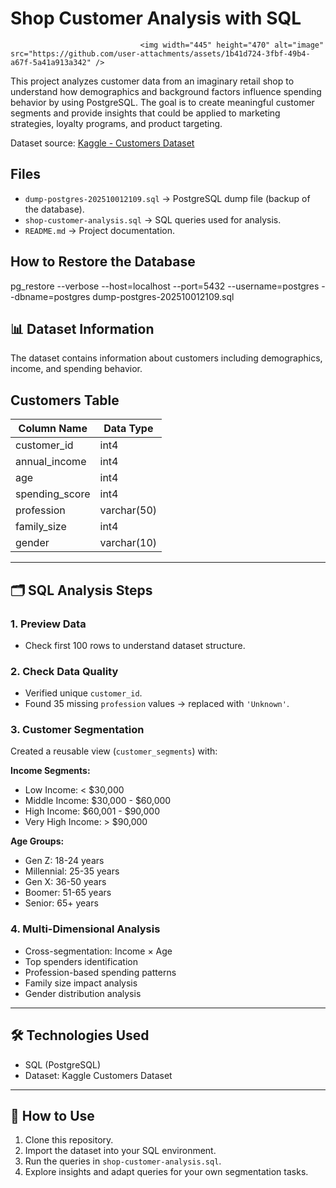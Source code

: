 # Shop Customer Analysis with SQL

                                 <img width="445" height="470" alt="image" src="https://github.com/user-attachments/assets/1b41d724-3fbf-49b4-a67f-5a41a913a342" />


This project analyzes customer data from an imaginary retail shop to understand how demographics and background factors influence spending behavior by using PostgreSQL. The goal is to create meaningful customer segments and provide insights that could be applied to marketing strategies, loyalty programs, and product targeting.

Dataset source: [Kaggle - Customers Dataset](https://www.kaggle.com/datasets/datascientistanna/customers-dataset)

## Files
- `dump-postgres-202510012109.sql` → PostgreSQL dump file (backup of the database).
- `shop-customer-analysis.sql` → SQL queries used for analysis.
- `README.md` → Project documentation.

## How to Restore the Database
pg_restore --verbose --host=localhost --port=5432 --username=postgres --dbname=postgres dump-postgres-202510012109.sql


## 📊 Dataset Information
The dataset contains information about customers including demographics, income, and spending behavior.
## Customers Table 

| Column Name     | Data Type    |
|-----------------|--------------|
| customer_id     | int4         |
| annual_income   | int4         |
| age             | int4         |
| spending_score  | int4         |
| profession      | varchar(50)  |
| family_size     | int4         |
| gender          | varchar(10)  |

---
## 🗂️ SQL Analysis Steps

### 1. Preview Data
- Check first 100 rows to understand dataset structure.

### 2. Check Data Quality
- Verified unique `customer_id`.
- Found 35 missing `profession` values → replaced with `'Unknown'`.

### 3. Customer Segmentation
Created a reusable view (`customer_segments`) with:

**Income Segments:**
- Low Income: < $30,000
- Middle Income: $30,000 - $60,000
- High Income: $60,001 - $90,000
- Very High Income: > $90,000

**Age Groups:**
- Gen Z: 18-24 years
- Millennial: 25-35 years
- Gen X: 36-50 years
- Boomer: 51-65 years
- Senior: 65+ years

### 4. Multi-Dimensional Analysis
- Cross-segmentation: Income × Age
- Top spenders identification
- Profession-based spending patterns
- Family size impact analysis
- Gender distribution analysis

---

## 🛠️ Technologies Used
- SQL (PostgreSQL)
- Dataset: Kaggle Customers Dataset  

---

## 📌 How to Use
1. Clone this repository.  
2. Import the dataset into your SQL environment.  
3. Run the queries in `shop-customer-analysis.sql`.  
4. Explore insights and adapt queries for your own segmentation tasks.  
